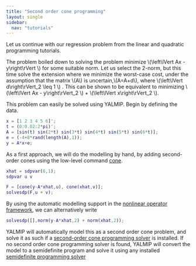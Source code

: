 ```yaml
---
title: "Second order cone programming"
layout: single
sidebar:
  nav: "tutorials"
---
```


Let us continue with our regression problem from the linear and quadratic programming tutorials.

The problem boiled down to solving the problem minimize \\(\left\lVert Ax - y\right\rVert \\) for some suitable norm. Let us select the 2-norm, but this time solve the extension where we minimize the worst-case cost, under the assumption that the matrix \\(A\\) is uncertain,\\(A=A+d\\), where \\(\left\lVert d\right\rVert_2 \leq 1 \\) . This can be shown to be equivalent to minimizing \\(\left\lVert Ax - y\right\rVert_2 \\) + \\(\left\lVert x\right\rVert_2 \\).

This problem can easily be solved using YALMIP. Begin by defining the data.

````matlab
x = [1 2 3 4 5 6]';
t = (0:0.02:2*pi)';
A = [sin(t) sin(2*t) sin(3*t) sin(4*t) sin(5*t) sin(6*t)];
e = (-4+8*rand(length(A),1));
y = A*x+e;
````

As a first approach, we will do the modelling by hand, by adding second-order cones using the low-level command [cone](/yalmip/comands/cone).

````matlab
xhat = sdpvar(6,1);
sdpvar u v

F = [cone(y-A*xhat,u), cone(xhat,v)];
solvesdp(F,u + v);
````

By using the automatic modelling support in the [nonlinear operator framework](/yalmip/tutorials/nonlinearoperator), we can alternatively write

````matlab
solvesdp([],norm(y-A*xhat,2) + norm(xhat,2));
````

YALMIP will automatically model this as a second order cone problem, and solve it as such if a [second-order cone programming solver](/yalmip/solvers) is installed. If no second order cone programming solver is found, YALMIP will convert the model to a semidefinite program and solve it using any installed [semidefinite programming solver](/yalmip/solvers)
